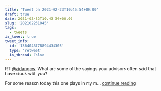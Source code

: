```yaml
---
title: 'Tweet on 2021-02-23T10:45:54+00:00'
draft: true
date: 2021-02-23T10:45:54+00:00
slug: '202102231045'
tags:
  - tweets
is_tweet: true
tweet_info:
  id: '1364043778894434305'
  type: 'retweet'
  is_thread: False
---
```




RT [@aidangcw](https://x.com/aidangcw): What are some of the sayings your advisors often said that have stuck with you?

For some reason today this one plays in my m… [continue reading](https://x.com/sytelus/status/1364043778894434305)
